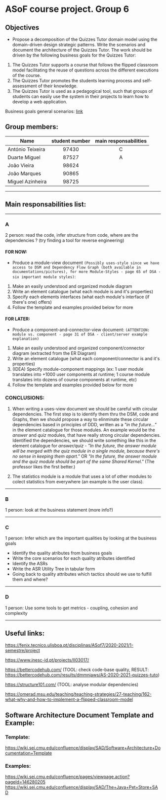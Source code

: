 # ASoF course project. Group 6

## Objectives 
- Propose a decomposition of the Quizzes Tutor domain model using the domain-driven design strategic patterns. Write the scenarios and document the architecture of the Quizzes Tutor.
The work should be driven by the following business goals for the Quizzes Tutor:
1. The Quizzes Tutor supports a course that follows the flipped classroom model facilitating the reuse of questions across the different executions of the course.
2. The Quizzes Tutor promotes the students learning process and self-assessment of their knowledge.
3. The Quizzes Tutor is used as a pedagogical tool, such that groups of students can easily use the system in their projects to learn how to develop a web application.

Business goals general scenarios: [link](business_goals_general_scenarios.md)

## Group members:
| Name | student number | main responsabilities |
|----------|:-------------:|:------------:| 
| António Teixeira | 97430 | C |
| Duarte Miguel | 87527 | A |
| João Vieira | 98624 | |
| João Marques | 90865 | |
| Miguel Azinheira | 98725 | |

---
## Main responsabilities list:
---
### A
2 person: read the code, infer structure from code, where are the dependencies ? (try finding a tool for reverse engineering)
#### FOR NOW:
- Produce a module-view document `(Possibly uses-style since we have access to DSM and Dependency Flow Graph (both available in documentations/pictures), for more Module-Styles - page 65 of DSA - six important module styles)`:
1. Make an easily understood and organized module diagram
2. Write an element catalogue (what each module is and it's properties)
3. Specify each elements interfaces (what each module's interface (if there's one) offers)
4. Follow the template and examples provided below for more

#### FOR LATER:
- Produce a component-and-connector-view document: `(ATTENTION: module vs. component - page 31 of DSA - client/server example explanation)`
1. Make an easily understood and organized component/connector diagram (extracted from the ER Diagram)
2. Write an element catalogue (what each component/connector is and it's properties)
3. (IDEA) Specify module-component mappings (ex: 1 user module translates into +1000 user components at runtime; 1 course module translates into dozens of course components at runtime, etc)
4. Follow the template and examples provided below for more

### CONCLUSIONS:

1. When writing a uses-view document we should be careful with circular dependencies. The first step is to identify them thru the DSM, code and Graphs, then we should propose a way to elinminate these circular dependencies based in principles of DDD, written as a *"in the future..."* in the element catalogue for those modules. An example would be the *answer* and *quiz* modules, that have really strong circular dependencies. Identified the dependencies, we should write something like this in the element catalogue for *answer/quiz* - *"In the future, the answer module will be merged with the quiz module in a single module, because there's no sense in keeping them apart."* OR *"In the future, the answer module and the quiz module should be part of the same Shared Kernel."* (The professor likes the first better.)

2. The statistics module is a module that uses a lot of other modules to colect statistics from everywhere (an example is the user class). 

---
### B
1 person: look at the business statement (more info?)

---
### C
1 person: Infer which are the important qualities by looking at the business goals
- Identify the quality atributes from business goals
- Write the core scenarios for each quality atributes identified
- Identify the ASRs
- Write the ASR Utility Tree in tabular form
- Going back to quality attributes which tactics should we use to fulfill them and where?

---
### D
1 person: Use some tools to get metrics - coupling, cohesion and complexity

---
## Useful links:

https://fenix.tecnico.ulisboa.pt/disciplinas/ASof7/2020-2021/1-semestre/project

https://www.inesc-id.pt/projects/II03017/

https://bettercodehub.com/ (TOOL: check code-base quality, RESULT: https://bettercodehub.com/results/dmmnjaws/AS-2020-2021-quizzes-tuto)

https://structure101.com/ (TOOL: analyse modular dependencies)

https://omerad.msu.edu/teaching/teaching-strategies/27-teaching/162-what-why-and-how-to-implement-a-flipped-classroom-model

## Software Architecture Document Template and Example:
### Template: 
https://wiki.sei.cmu.edu/confluence/display/SAD/Software+Architecture+Documentation+Template

### Examples:
https://wiki.sei.cmu.edu/confluence/pages/viewpage.action?pageId=146280205
https://wiki.sei.cmu.edu/confluence/display/SAD/The+Java+Pet+Store+SAD



